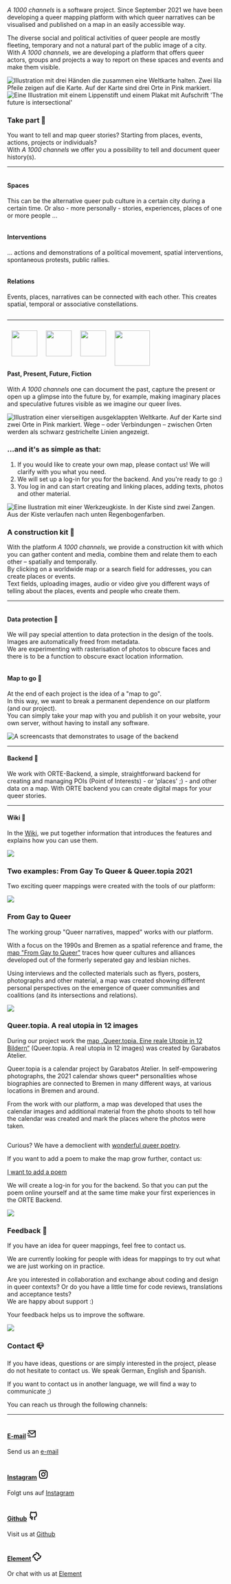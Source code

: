 <div class="block large">

*A 1000 channels* is a software project. Since September 2021 we have been developing a queer mapping platform with which queer narratives can be visualised and published on a map in an easily accessible way.

The diverse social and political activities of queer people are mostly fleeting, temporary and not a natural part of the public image of a city.<br>
With *A 1000 channels*, we are developing a platform that offers queer actors, groups and projects a way to report on these spaces and events and make them visible.

</div>

<div>
  <img src="/illustrations/Mitmachen.png?raw=true" class="illustration illustration-left" alt="Illustration mit drei Händen die zusammen eine Weltkarte halten. Zwei lila Pfeile zeigen auf die Karte. Auf der Karte sind drei Orte in Pink markiert.">
</div>

<div>
 <img src="/illustrations/Interventions_The_future_is_intersectional.png" class="illustration illustration-outside-right" alt="Eine Illustration mit einem Lippenstift und einem Plakat mit Aufschrift 'The future is intersectional'">
</div>


<div class="block block-after-illustration" id="contribute">

### Take part 🧶

You want to tell and map queer stories? Starting from places, events, actions, projects or individuals?<br>
With *A 1000 channels* we offer you a possibility to tell and document queer history(s).

----

<div class="block-3">

  <div class="column">

  #### Spaces

  This can be the alternative queer pub culture in a certain city during a certain time. Or also - more personally - stories, experiences, places of one or more people ...

  </div>
  <div class="column">

  #### Interventions

  ... actions and demonstrations of a political movement, spatial interventions, spontaneous protests, public rallies.

  </div>
  <div class="column">

  #### Relations

  Events, places, narratives can be connected with each other. This creates spatial, temporal or associative constellations.

  </div>
</div>

----


<div class="block-3">
  <div class="column">

  <div style="clear:both;">
  <div style="float: left">
   <img src="/illustrations/Icons_Past.png?raw=true" width="60" style="padding: 10px; margin: 0 auto;">
   </div>
  <div style="float: left">
  <img src="/illustrations/Icons_Present.png?raw=true" width="60" style="padding: 10px; margin: 0 auto;">
   </div>
  <div style="float: left">
  <img src="/illustrations/Icons-Future.png?raw=true" width="60" style="padding: 10px; margin: 0 auto;">
   </div>
  <div style="float: left">
  <img src="/illustrations/Icons_Fiction.png?raw=true" width="82" style="padding: 10px; margin: 0 auto;">
   </div>
 </div>

  <div style="clear:both;">
    
  #### Past, Present, Future, Fiction

  With *A 1000 channels* one can document the past, capture the present or open up a glimpse into the future by, for example, making imaginary places and speculative futures visible as we imagine our queer lives.
</div>
</div>
  </div>
  </div>
</div>

<div>
<img src="/illustrations/MAP1.png?raw=true" class="illustration illustration-left2" alt="Illustration einer vierseitigen ausgeklappten Weltkarte. Auf der Karte sind zwei Orte in Pink markiert. Wege – oder Verbindungen – zwischen Orten werden als schwarz gestrichelte Linien angezeigt.">
</div>

<div class="block block-after-illustration">

<h3> ...and it's as simple as that:</h3>
<ol>
  <li>
    If you would like to create your own map, please contact us! We will clarify with you what you need.
  </li>
  <li>
    We will set up a log-in for you for the backend. And you're ready to go :)
  </li>
  <li>
    You log in and can start creating and linking places, adding texts, photos and other material.
</li>
</ol>

</div>


<div>
  <img src="/illustrations/Baukasten_Rainbow.png?raw=true" class="illustration illustration-right" alt="Eine Ilustration mit einer Werkzeugkiste. In der Kiste sind zwei Zangen. Aus der Kiste verlaufen nach unten Regenbogenfarben.">
</div>

<div class="block block-after-illustration" id="toolbox">

### A construction kit 🔧

With the platform *A 1000 channels*, we provide a construction kit with which you can gather content and media, combine them and relate them to each other – spatially and temporally. <br>
By clicking on a worldwide map or a search field for addresses, you can create places or events. <br>
Text fields, uploading images, audio or video give you different ways of telling about the places, events and people who create them.

----

<div class="block-3">

 <div class="column">


#### Data protection <span class="emoji">🤫</span>

We will pay special attention to data protection in the design of the tools. <br>
Images are automatically freed from metadata. <br>
We are experimenting with rasterisation of photos to obscure faces and there is to be a function to obscure exact location information.

</div>

<div class="column">


#### Map to go <span class="emoji">👜</span>

At the end of each project is the idea of a "map to go". <br>
In this way, we want to break a permanent dependence on our platform (and our project). <br>
You can simply take your map with you and publish it on your website, your own server, without having to install any software.


</div>
</div>
</div>

<div class="block">

<img src="https://github.com/a-thousand-channels/a1000c-assets/blob/main/demoweek/orte%20small%20samall%20small.gif?raw=true" title="A screencasts that demonstrates to usage of the backend" class="pb-4 mb-2 mx-auto">

----

#### Backend 🎨

We work with ORTE-Backend, a simple, straightforward backend for creating and managing POIs (Point of Interests) - or 'places' ;) - and other data on a map.
With ORTE backend you can create digital maps for your queer stories.

----

#### Wiki 🎨

In the <a href="https://github.com/a-thousand-channels/ORTE-backend/wiki" class="text-link" target="_blank">Wiki</a>, we put together information that introduces the features and explains how you can use them.

</div>


<div>
 <img src="/illustrations/FGaytQueer_Koffer.png" class="illustration illustration-left3" style="">
</div>

<div class="block block-after-illustration" id="references">

<h3>Two examples: From Gay To Queer & Queer.topia 2021 </h3>

Two exciting queer mappings were created with the tools of our platform:

</div>

<div class="block-2" >
  <div class="column">


<img src="/references/a1000c--client--from-gay-to-queer-splash1.jpg" class="p-4 pb-4">
  
  <h3>From Gay to Queer</h3>

  <p>
  The working group "Queer narratives, mapped" works with our platform.
</p>
  <p>
With a focus on the 1990s and Bremen as a spatial reference and frame, the <a href="https://from-gay-to-queer.net/" class="text-link" target="_blank">map "From Gay to Queer"</a> traces how queer cultures and alliances developed out of the formerly seperated gay and lesbian niches.
</p>
  <p>
Using interviews and the collected materials such as flyers, posters, photographs and other material, a map was created showing different personal perspectives on the emergence of queer communities and coalitions (and its intersections and relations). <br>
  </p>
  
  </div>
  
<div class="column">

  <img src="/references/a1000c--client--queer-topia-map-front.jpg" class="p-6 pb-4">

  <h3>Queer.topia. A real utopia in 12 images</h3>

  <p>
  During our project work the <a href="https://queer-topia.a-thousand-channels.xyz/" class="text-link" target="_blank">map „Queer.topia. Eine reale Utopie in 12 Bildern“</a> (Queer.topia. A real utopia in 12 images) was created by Garabatos Atelier.
  </p>
  <p>
  Queer.topia is a calendar project by Garabatos Atelier. In self-empowering photographs, the 2021 calendar shows queer* personalities whose biographies are connected to Bremen in many different ways, at various locations in Bremen and around.
</p>
  <p>
  From the work with our platform, a map was developed that uses the calendar images and additional material from the photo shoots to tell how the calendar was created and mark the places where the photos were taken.
 </p>
  </div>
  </div>
  
 <div class="block">
    <div class="column">
    <p>Curious? We have a democlient with <a href="https://a-thousand-channels.github.io/a1000c-map-client/" target="_blank"  class="text-link" id="jump">wonderful queer poetry</a>.</p>
    <p>
      If you want to add a poem to make the map grow further, contact us:
    </p>
    <p>
      <a href="mailto:hello@a-thousand-channels.xyz?subject=I%20want%20to%20add%20a%20poem" target="_blank" class="bg-a100c-1-button text-white text-center px-4 py-2 rounded-lg" id="jump">I want to add a poem</a>
    </p>
    <p class="small text-gray-800">
       We will create a log-in for you for the backend.
       So that you can put the poem online yourself and at the same time make your first experiences in the ORTE Backend.
    </p>
  </div>
  </div>

<div>
 <img src="/illustrations/Relations.png" class="illustration illustration-right1" style="">
</div>

<div class="block  block-after-illustration" id="feedback">

### Feedback 🎤

If you have an idea for queer mappings, feel free to contact us.

We are currently looking for people with ideas for mappings to try out what we are just working on in practice.

Are you interested in collaboration and exchange about coding and design in queer contexts? Or do you have a little time for code reviews, translations and acceptance tests? <br>
We are happy about support :)

Your feedback helps us to improve the software.

</div>

<div>
 <img src="/illustrations/Spaces.png" class="illustration illustration-outside-left1" style="">
</div>


<div class="block">
	

### Contact 📪 
	
If you have ideas, questions or are simply interested in the project, please do not hesitate to contact us.
We speak German, English and Spanish.

If you want to contact us in another language, we will find a way to communicate ;)

You can reach us through the following channels:

----

<div class="block-3">

  <div class="column">
  	
  #### <a href="mailto:hello@a-thousand-channels.xyz">E-mail</a> <svg xmlns="http://www.w3.org/2000/svg" viewBox="0 0 24 24" width="21" height="21"><path fill="none" d="M0 0h24v24H0z"/><path d="M22 20.007a1 1 0 0 1-.992.993H2.992A.993.993 0 0 1 2 20.007V19h18V7.3l-8 7.2-10-9V4a1 1 0 0 1 1-1h18a1 1 0 0 1 1 1v16.007zM4.434 5L12 11.81 19.566 5H4.434zM0 15h8v2H0v-2zm0-5h5v2H0v-2z"/></svg>

   Send us an <a href="mailto:hello@a-thousand-channels.xyz" class="text-link">e-mail</a>

  </div>
  <div class="column">

  #### <a href="https://www.instagram.com/a_thousand_channels/" target="_blank">Instagram</a> <svg xmlns="http://www.w3.org/2000/svg" viewBox="0 0 24 24" width="24" height="24"><path fill="none" d="M0 0h24v24H0z"/><path d="M12.001 9C10.3436 9 9.00098 10.3431 9.00098 12C9.00098 13.6573 10.3441 15 12.001 15C13.6583 15 15.001 13.6569 15.001 12C15.001 10.3427 13.6579 9 12.001 9ZM12.001 7C14.7614 7 17.001 9.2371 17.001 12C17.001 14.7605 14.7639 17 12.001 17C9.24051 17 7.00098 14.7629 7.00098 12C7.00098 9.23953 9.23808 7 12.001 7ZM18.501 6.74915C18.501 7.43926 17.9402 7.99917 17.251 7.99917C16.5609 7.99917 16.001 7.4384 16.001 6.74915C16.001 6.0599 16.5617 5.5 17.251 5.5C17.9393 5.49913 18.501 6.0599 18.501 6.74915ZM12.001 4C9.5265 4 9.12318 4.00655 7.97227 4.0578C7.18815 4.09461 6.66253 4.20007 6.17416 4.38967C5.74016 4.55799 5.42709 4.75898 5.09352 5.09255C4.75867 5.4274 4.55804 5.73963 4.3904 6.17383C4.20036 6.66332 4.09493 7.18811 4.05878 7.97115C4.00703 9.0752 4.00098 9.46105 4.00098 12C4.00098 14.4745 4.00753 14.8778 4.05877 16.0286C4.0956 16.8124 4.2012 17.3388 4.39034 17.826C4.5591 18.2606 4.7605 18.5744 5.09246 18.9064C5.42863 19.2421 5.74179 19.4434 6.17187 19.6094C6.66619 19.8005 7.19148 19.9061 7.97212 19.9422C9.07618 19.9939 9.46203 20 12.001 20C14.4755 20 14.8788 19.9934 16.0296 19.9422C16.8117 19.9055 17.3385 19.7996 17.827 19.6106C18.2604 19.4423 18.5752 19.2402 18.9074 18.9085C19.2436 18.5718 19.4445 18.2594 19.6107 17.8283C19.8013 17.3358 19.9071 16.8098 19.9432 16.0289C19.9949 14.9248 20.001 14.5389 20.001 12C20.001 9.52552 19.9944 9.12221 19.9432 7.97137C19.9064 7.18906 19.8005 6.66149 19.6113 6.17318C19.4434 5.74038 19.2417 5.42635 18.9084 5.09255C18.573 4.75715 18.2616 4.55693 17.8271 4.38942C17.338 4.19954 16.8124 4.09396 16.0298 4.05781C14.9258 4.00605 14.5399 4 12.001 4ZM12.001 2C14.7176 2 15.0568 2.01 16.1235 2.06C17.1876 2.10917 17.9135 2.2775 18.551 2.525C19.2101 2.77917 19.7668 3.1225 20.3226 3.67833C20.8776 4.23417 21.221 4.7925 21.476 5.45C21.7226 6.08667 21.891 6.81333 21.941 7.8775C21.9885 8.94417 22.001 9.28333 22.001 12C22.001 14.7167 21.991 15.0558 21.941 16.1225C21.8918 17.1867 21.7226 17.9125 21.476 18.55C21.2218 19.2092 20.8776 19.7658 20.3226 20.3217C19.7668 20.8767 19.2076 21.22 18.551 21.475C17.9135 21.7217 17.1876 21.89 16.1235 21.94C15.0568 21.9875 14.7176 22 12.001 22C9.28431 22 8.94514 21.99 7.87848 21.94C6.81431 21.8908 6.08931 21.7217 5.45098 21.475C4.79264 21.2208 4.23514 20.8767 3.67931 20.3217C3.12348 19.7658 2.78098 19.2067 2.52598 18.55C2.27848 17.9125 2.11098 17.1867 2.06098 16.1225C2.01348 15.0558 2.00098 14.7167 2.00098 12C2.00098 9.28333 2.01098 8.94417 2.06098 7.8775C2.11014 6.8125 2.27848 6.0875 2.52598 5.45C2.78014 4.79167 3.12348 4.23417 3.67931 3.67833C4.23514 3.1225 4.79348 2.78 5.45098 2.525C6.08848 2.2775 6.81348 2.11 7.87848 2.06C8.94514 2.0125 9.28431 2 12.001 2Z"></path></svg>

  Folgt uns auf <a href="https://www.instagram.com/a_thousand_channels/" target="_blank" class="text-link">Instagram</a>

  </div>
  <div class="column">

  #### <a href="https://github.com/a-thousand-channels/" target="_blank">Github</a> <svg xmlns="http://www.w3.org/2000/svg" viewBox="0 0 24 24" width="24" height="24"><path fill="none" d="M0 0h24v24H0z"/><path d="M5.883 18.653c-.3-.2-.558-.455-.86-.816a50.32 50.32 0 0 1-.466-.579c-.463-.575-.755-.84-1.057-.949a1 1 0 0 1 .676-1.883c.752.27 1.261.735 1.947 1.588-.094-.117.34.427.433.539.19.227.33.365.44.438.204.137.587.196 1.15.14.023-.382.094-.753.202-1.095C5.38 15.31 3.7 13.396 3.7 9.64c0-1.24.37-2.356 1.058-3.292-.218-.894-.185-1.975.302-3.192a1 1 0 0 1 .63-.582c.081-.024.127-.035.208-.047.803-.123 1.937.17 3.415 1.096A11.731 11.731 0 0 1 12 3.315c.912 0 1.818.104 2.684.308 1.477-.933 2.613-1.226 3.422-1.096.085.013.157.03.218.05a1 1 0 0 1 .616.58c.487 1.216.52 2.297.302 3.19.691.936 1.058 2.045 1.058 3.293 0 3.757-1.674 5.665-4.642 6.392.125.415.19.879.19 1.38a300.492 300.492 0 0 1-.012 2.716 1 1 0 0 1-.019 1.958c-1.139.228-1.983-.532-1.983-1.525l.002-.446.005-.705c.005-.708.007-1.338.007-1.998 0-.697-.183-1.152-.425-1.36-.661-.57-.326-1.655.54-1.752 2.967-.333 4.337-1.482 4.337-4.66 0-.955-.312-1.744-.913-2.404a1 1 0 0 1-.19-1.045c.166-.414.237-.957.096-1.614l-.01.003c-.491.139-1.11.44-1.858.949a1 1 0 0 1-.833.135A9.626 9.626 0 0 0 12 5.315c-.89 0-1.772.119-2.592.35a1 1 0 0 1-.83-.134c-.752-.507-1.374-.807-1.868-.947-.144.653-.073 1.194.092 1.607a1 1 0 0 1-.189 1.045C6.016 7.89 5.7 8.694 5.7 9.64c0 3.172 1.371 4.328 4.322 4.66.865.097 1.201 1.177.544 1.748-.192.168-.429.732-.429 1.364v3.15c0 .986-.835 1.725-1.96 1.528a1 1 0 0 1-.04-1.962v-.99c-.91.061-1.662-.088-2.254-.485z"/></svg>

   Visit us at <a href="https://github.com/a-thousand-channels/" class="text-link" target="_blank">Github</a>

  </div>
  <div class="column">

  #### <a href="https://matrix.to/#/#a-thousand-channels:matrix.org" target="_blank">Element</a> <svg width="20" height="20" viewBox="0 0 54 54" fill="none" xmlns="http://www.w3.org/2000/svg"><path fill-rule="evenodd" clip-rule="evenodd" d="M19.4414 3.24C19.4414 1.4506 20.892 0 22.6814 0C34.6108 0 44.2814 9.67065 44.2814 21.6C44.2814 23.3894 42.8308 24.84 41.0414 24.84C39.252 24.84 37.8014 23.3894 37.8014 21.6C37.8014 13.2494 31.032 6.48 22.6814 6.48C20.892 6.48 19.4414 5.0294 19.4414 3.24Z" fill="#000000"/><path fill-rule="evenodd" clip-rule="evenodd" d="M34.5586 50.76C34.5586 52.5494 33.108 54 31.3186 54C19.3893 54 9.71861 44.3294 9.71861 32.4C9.71861 30.6106 11.1692 29.16 12.9586 29.16C14.748 29.16 16.1986 30.6106 16.1986 32.4C16.1986 40.7505 22.9681 47.52 31.3186 47.52C33.108 47.52 34.5586 48.9706 34.5586 50.76Z" fill="#000000"/><path fill-rule="evenodd" clip-rule="evenodd" d="M3.24 34.5601C1.4506 34.5601 -6.34076e-08 33.1095 -1.41625e-07 31.3201C-6.63074e-07 19.3907 9.67065 9.72007 21.6 9.72007C23.3894 9.72007 24.84 11.1707 24.84 12.9601C24.84 14.7495 23.3894 16.2001 21.6 16.2001C13.2495 16.2001 6.48 22.9695 6.48 31.3201C6.48 33.1095 5.0294 34.5601 3.24 34.5601Z" fill="#000000"/><path fill-rule="evenodd" clip-rule="evenodd" d="M50.76 19.4399C52.5494 19.4399 54 20.8905 54 22.6799C54 34.6093 44.3294 44.2799 32.4 44.2799C30.6106 44.2799 29.16 42.8293 29.16 41.0399C29.16 39.2505 30.6106 37.7999 32.4 37.7999C40.7505 37.7999 47.52 31.0305 47.52 22.6799C47.52 20.8905 48.9706 19.4399 50.76 19.4399Z" fill="#000000"/></svg>

   Or chat with us at <a href="https://matrix.to/#/#a-thousand-channels:matrix.org" class="text-link" target="_blank">Element</a>  
	  
</div>

